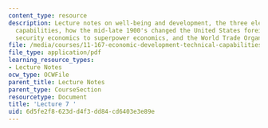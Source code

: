 ```yaml
---
content_type: resource
description: Lecture notes on well-being and development, the three elements to technological
  capabilities, how the mid-late 1900's changed the United States foreign policy from
  security economics to superpower economics, and the World Trade Organization.
file: /media/courses/11-167-economic-development-technical-capabilities-spring-2004/6d5fe2f8623dd4f3dd84cd6403e3e89e_lec_7.pdf
file_type: application/pdf
learning_resource_types:
- Lecture Notes
ocw_type: OCWFile
parent_title: Lecture Notes
parent_type: CourseSection
resourcetype: Document
title: 'Lecture 7 '
uid: 6d5fe2f8-623d-d4f3-dd84-cd6403e3e89e
---
```

